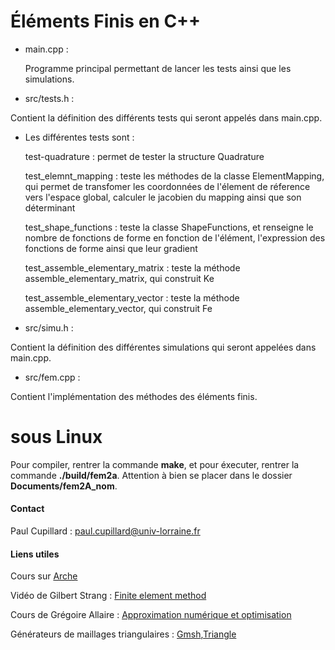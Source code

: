 # Éléments Finis en C++
- main.cpp :
  
  Programme principal permettant de lancer les tests ainsi que les simulations.
  
- src/tests.h :
  
Contient la définition des différents tests qui seront appelés dans main.cpp.

- Les différentes tests sont :
  
  test-quadrature : permet de tester la structure Quadrature
  
  test_elemnt_mapping : teste les méthodes de la classe ElementMapping, qui permet de transfomer les coordonnées de l'élement de réference vers l'espace global, calculer le jacobien du mapping ainsi que son déterminant
  
  test_shape_functions : teste la classe ShapeFunctions, et renseigne le nombre de fonctions de forme en fonction de l'élément, l'expression des fonctions de forme ainsi que leur gradient
  
  test_assemble_elementary_matrix : teste la méthode assemble_elementary_matrix, qui construit Ke
  
  test_assemble_elementary_vector : teste la méthode assemble_elementary_vector, qui construit Fe

- src/simu.h :
  
Contient la définition des différentes simulations qui seront appelées dans
main.cpp.

- src/fem.cpp :
  
Contient l'implémentation des méthodes des éléments finis.

# sous Linux 

Pour compiler, rentrer la commande **make**, et pour éxecuter, rentrer la commande **./build/fem2a**. Attention à bien se placer dans le dossier **Documents/fem2A_nom**.
  
#### Contact

Paul Cupillard : paul.cupillard@univ-lorraine.fr

#### Liens utiles

Cours sur [Arche](http://arche.univ-lorraine.fr/course/view.php?id=61482)

Vidéo de Gilbert Strang : [Finite element method](https://www.youtube.com/watch?v=WwgrAH-IMOk)

Cours de Grégoire Allaire : [Approximation numérique et optimisation](http://www.cmap.polytechnique.fr/~allaire/map411/polycopie-map411.pdf)

Générateurs de maillages triangulaires : [Gmsh](http://gmsh.info/),[Triangle](https://www.cs.cmu.edu/~quake/triangle.html)
